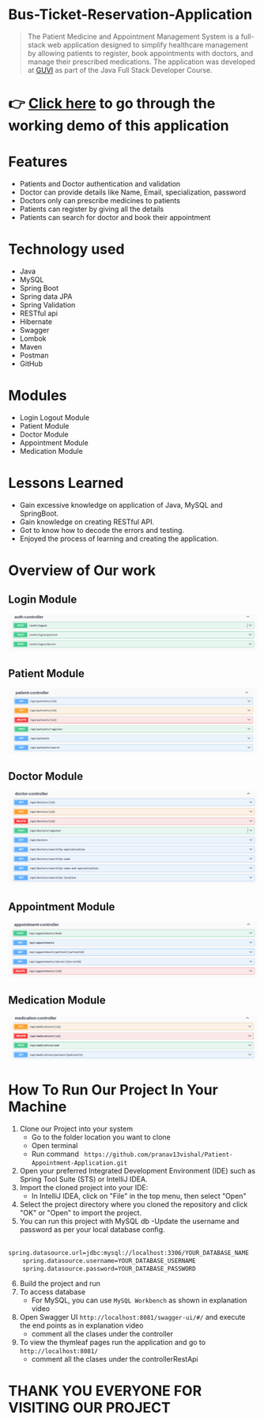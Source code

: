 # Bus-Ticket-Reservation-Application

> The Patient Medicine and Appointment Management System is a full-stack web application designed to simplify healthcare management by allowing patients to register, book appointments with doctors, and manage their prescribed medications. 
> The application was developed at [GUVI](https://www.guvi.in/) as part of the Java Full Stack Developer Course.

# 👉 [Click here](https://drive.google.com/file/d/15HlKAZJDJNBfBj0l7jsRZshFGvGUHzXL/view?usp=sharing) to go through the working demo of this application

# Features

- Patients and Doctor authentication and validation 
- Doctor can provide details like  Name, Email, specialization, password
- Doctors only can prescribe medicines to patients
- Patients can register by giving all the details
- Patients can search for doctor and book their appointment

# Technology used 

- Java
- MySQL
- Spring Boot
- Spring data JPA
- Spring Validation
- RESTful api
- Hibernate
- Swagger
- Lombok
- Maven
- Postman
- GitHub

# Modules

- Login Logout Module
- Patient Module
- Doctor Module
- Appointment Module
- Medication Module

# Lessons Learned

- Gain excessive knowledge on application of Java, MySQL and SpringBoot.
- Gain knowledge on creating RESTful API.
- Got to know how to decode the errors and testing.
- Enjoyed the process of learning and creating the application.


# Overview of Our work

## **Login Module** 
![Login Module](https://github.com/pranav13vishal/Patient-Appointment-Application/blob/9a18db428229d590bab25a6a2b606e07fc1542cc/assets/auth.png)

## **Patient Module** 
![Swagger Module*](https://github.com/pranav13vishal/Patient-Appointment-Application/blob/9a18db428229d590bab25a6a2b606e07fc1542cc/assets/patient.png)

## **Doctor Module**
![User Module](https://github.com/pranav13vishal/Patient-Appointment-Application/blob/9a18db428229d590bab25a6a2b606e07fc1542cc/assets/doctor.png)

## **Appointment Module**
![Admin Module](https://github.com/pranav13vishal/Patient-Appointment-Application/blob/9a18db428229d590bab25a6a2b606e07fc1542cc/assets/appointment.png)

## **Medication Module** 
![Home Module*](https://github.com/pranav13vishal/Patient-Appointment-Application/blob/9a18db428229d590bab25a6a2b606e07fc1542cc/assets/medication.png)



# How To Run Our Project In Your Machine

1. Clone our Project into your system
    - Go to the folder location you want to clone
    - Open terminal 
    - Run command ``` https://github.com/pranav13vishal/Patient-Appointment-Application.git```
2. Open your preferred Integrated Development Environment (IDE) such as Spring Tool Suite (STS) or IntelliJ IDEA.
3. Import the cloned project into your IDE:
   - In IntelliJ IDEA, click on "File" in the top menu, then select "Open"
4. Select the project directory where you cloned the repository and click "OK" or "Open" to import the project.
5. You can run this project with MySQL db 
    -Update the username and password as per your local database config.
```
    spring.datasource.url=jdbc:mysql://localhost:3306/YOUR_DATABASE_NAME
    spring.datasource.username=YOUR_DATABASE_USERNAME
    spring.datasource.password=YOUR_DATABASE_PASSWORD
```
6. Build the project and run 
7. To access database
    - For MySQL, you can use ```MySQL Workbench``` as shown in explanation video
8. Open Swagger UI ```http://localhost:8081/swagger-ui/#/``` and execute the end points as in explanation video
    - comment all the clases under the controller
9. To view the thymleaf pages run the application and go to ```http://localhost:8081/``` 
    - comment all the clases under the controllerRestApi       

# THANK YOU EVERYONE FOR VISITING OUR PROJECT





